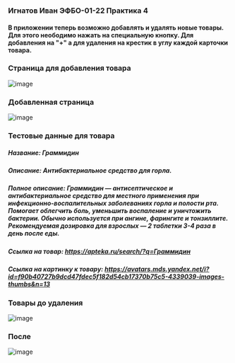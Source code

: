 ### Игнатов Иван ЭФБО-01-22 Практика 4
#### В приложении теперь возможно добавлять и удалять новые товары. Для этого неободимо нажать на специальную кнопку. Для добавления на "+" а для удаления на крестик в углу каждой карточки товара.
### Страница для добавления товара
![image](https://github.com/user-attachments/assets/7c395985-470c-458f-b9f1-7c2f8012bd86)
### Добавленная страница
![image](https://github.com/user-attachments/assets/7d95163f-93f7-45fd-bd02-37f813b7bd6b)

### Тестовые данные для товара 
##### Название: Граммидин
##### Описание: Антибактериальное средство для горла.
##### Полное описание: Граммидин — антисептическое и антибактериальное средство для местного применения при инфекционно-воспалительных заболеваниях горла и полости рта. Помогает облегчить боль, уменьшить воспаление и уничтожить бактерии. Обычно используется при ангине, фарингите и тонзиллите. Рекомендуемая дозировка для взрослых — 2 таблетки 3-4 раза в день после еды.
##### Ссылка на товар: https://apteka.ru/search/?q=Граммидин
##### Ссылка на картинку к товару: https://avatars.mds.yandex.net/i?id=f90b40727b9dcd47fdec5f182d54cb17370b75c5-4339039-images-thumbs&n=13

### Товары до удаления
![image](https://github.com/user-attachments/assets/b3047810-c56e-40c9-90a9-996b88f4b068)

### После
![image](https://github.com/user-attachments/assets/68efb7fb-e6c8-447c-ba4e-ec46ab8d5171)
